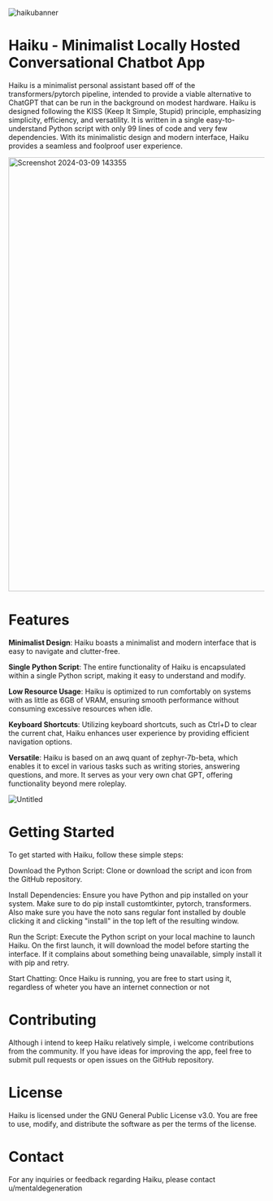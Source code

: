 
![haikubanner](https://github.com/Damocles2/Haiku/assets/69592035/8de6f259-3611-4b31-ac54-f32b499a5ce7)

# Haiku - Minimalist Locally Hosted Conversational Chatbot App
Haiku is a minimalist personal assistant based off of the transformers/pytorch pipeline, intended to provide a viable alternative to ChatGPT that can be run in the background on modest hardware.
Haiku is designed following the KISS (Keep It Simple, Stupid) principle, emphasizing simplicity, efficiency, and versatility. It is written in a single easy-to-understand Python script with only 99 lines of code and very few dependencies. With its minimalistic design and modern interface, Haiku provides a seamless and foolproof user experience.


<img width="853" alt="Screenshot 2024-03-09 143355" src="https://github.com/Damocles2/Haiku/assets/69592035/0aa251ce-35b7-4307-a5f9-2a51e2773d31">


# Features
**Minimalist Design**: Haiku boasts a minimalist and modern interface that is easy to navigate and clutter-free.

**Single Python Script**: The entire functionality of Haiku is encapsulated within a single Python script, making it easy to understand and modify.

**Low Resource Usage**: Haiku is optimized to run comfortably on systems with as little as 6GB of VRAM, ensuring smooth performance without consuming excessive resources when idle.

**Keyboard Shortcuts**: Utilizing keyboard shortcuts, such as Ctrl+D to clear the current chat, Haiku enhances user experience by providing efficient navigation options.

**Versatile**: Haiku is based on an awq quant of zephyr-7b-beta, which enables it to excel in various tasks such as writing stories, answering questions, and more. It serves as your very own chat GPT, offering functionality beyond mere roleplay.

![Untitled](https://github.com/Damocles2/Haiku/assets/69592035/03d26642-0565-42c6-b1a0-cfba6177ac7c)

# Getting Started
To get started with Haiku, follow these simple steps:

Download the Python Script: Clone or download the script and icon from the GitHub repository.

Install Dependencies: Ensure you have Python and pip installed on your system. Make sure to do pip install customtkinter, pytorch, transformers. Also make sure you have the noto sans regular font installed by double clicking it and clicking "install" in the top left of the resulting window.

Run the Script: Execute the Python script on your local machine to launch Haiku. On the first launch, it will download the model before starting the interface. If it complains about something being unavailable, simply install it with pip and retry.

Start Chatting: Once Haiku is running, you are free to start using it, regardless of wheter you have an internet connection or not

# Contributing
Although i intend to keep Haiku relatively simple, i welcome contributions from the community. If you have ideas for improving the app, feel free to submit pull requests or open issues on the GitHub repository.

# License
Haiku is licensed under the GNU General Public License v3.0. You are free to use, modify, and distribute the software as per the terms of the license.

# Contact
For any inquiries or feedback regarding Haiku, please contact u/mentaldegeneration
